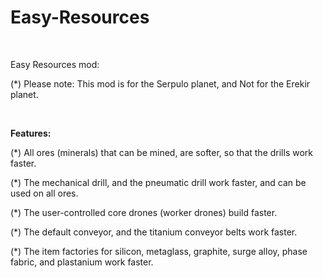 # Easy-Resources

<br>

Easy Resources mod:

(*) Please note: This mod is for the Serpulo planet, and Not for the Erekir planet.

<br>

**Features:**

(*) All ores (minerals) that can be mined, are softer, so that the drills work faster.

(*) The mechanical drill, and the pneumatic drill work faster, and can be used on all ores.

(*) The user-controlled core drones (worker drones) build faster.

(*) The default conveyor, and the titanium conveyor belts work faster.

(*) The item factories for silicon, metaglass, graphite, surge alloy, phase fabric, and plastanium work faster.
